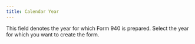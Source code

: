 ```yaml
---
title: Calendar Year
---
```



This field denotes the year for which Form 940 is prepared. Select the year for which you want to create the form.
